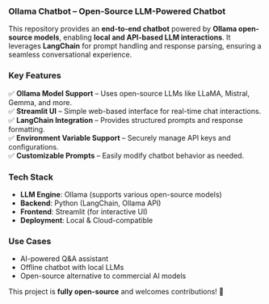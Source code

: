 ### **Ollama Chatbot – Open-Source LLM-Powered Chatbot**  

This repository provides an **end-to-end chatbot** powered by **Ollama open-source models**, enabling **local and API-based LLM interactions**. It leverages **LangChain** for prompt handling and response parsing, ensuring a seamless conversational experience.  

### **Key Features**  
✅ **Ollama Model Support** – Uses open-source LLMs like LLaMA, Mistral, Gemma, and more.  
✅ **Streamlit UI** – Simple web-based interface for real-time chat interactions.  
✅ **LangChain Integration** – Provides structured prompts and response formatting.  
✅ **Environment Variable Support** – Securely manage API keys and configurations.  
✅ **Customizable Prompts** – Easily modify chatbot behavior as needed.  

### **Tech Stack**  
- **LLM Engine**: Ollama (supports various open-source models)  
- **Backend**: Python (LangChain, Ollama API)  
- **Frontend**: Streamlit (for interactive UI)  
- **Deployment**: Local & Cloud-compatible  

### **Use Cases**  
- AI-powered Q&A assistant  
- Offline chatbot with local LLMs  
- Open-source alternative to commercial AI models  

This project is **fully open-source** and welcomes contributions! 🚀  
